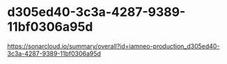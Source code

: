 # d305ed40-3c3a-4287-9389-11bf0306a95d
https://sonarcloud.io/summary/overall?id=iamneo-production_d305ed40-3c3a-4287-9389-11bf0306a95d
